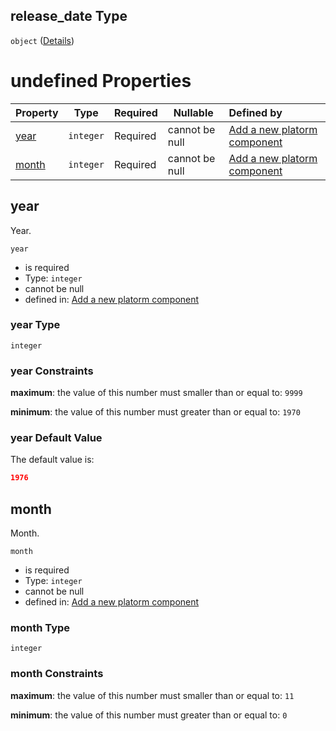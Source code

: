 ## release_date Type

`object` ([Details](add-platform-component-properties-release_date.md))

# undefined Properties

| Property        | Type      | Required | Nullable       | Defined by                                                                                                                                                                |
| :-------------- | --------- | -------- | -------------- | :------------------------------------------------------------------------------------------------------------------------------------------------------------------------ |
| [year](#year)   | `integer` | Required | cannot be null | [Add a new platorm component](add-platform-component-properties-release_date-properties-year.md "add-platform-component.json#/properties/release_date/properties/year")   |
| [month](#month) | `integer` | Required | cannot be null | [Add a new platorm component](add-platform-component-properties-release_date-properties-month.md "add-platform-component.json#/properties/release_date/properties/month") |

## year

Year.


`year`

-   is required
-   Type: `integer`
-   cannot be null
-   defined in: [Add a new platorm component](add-platform-component-properties-release_date-properties-year.md "add-platform-component.json#/properties/release_date/properties/year")

### year Type

`integer`

### year Constraints

**maximum**: the value of this number must smaller than or equal to: `9999`

**minimum**: the value of this number must greater than or equal to: `1970`

### year Default Value

The default value is:

```json
1976
```

## month

Month.


`month`

-   is required
-   Type: `integer`
-   cannot be null
-   defined in: [Add a new platorm component](add-platform-component-properties-release_date-properties-month.md "add-platform-component.json#/properties/release_date/properties/month")

### month Type

`integer`

### month Constraints

**maximum**: the value of this number must smaller than or equal to: `11`

**minimum**: the value of this number must greater than or equal to: `0`
